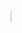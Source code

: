 <!doctype html>
<html>
<head>
<meta charset="utf-8">
<title>CongoFlag</title>
</head>

<body>
	<canvas id="Congo" width="350" height="200" style="border:1px solid #d3d3d3; background-color:green">
</canvas>

<script>
var c = document.getElementById("Congo");
var ctx = c.getContext("2d");
ctx.beginPath("2d");
ctx.moveTo(220, 0);
ctx.lineTo(0, 200);
ctx.lineWidth = 30;
ctx.strokeStyle = "yellow"
var c = document.getElementById("Congo");
var ctx = c.getContext("2d");
ctx.beginPath();
ctx.moveTo(0, 320);
ctx.lineTo(390, -39);
ctx.lineWidth = 30;
ctx.strokeStyle = "red"
</script>
</body>
</html>
